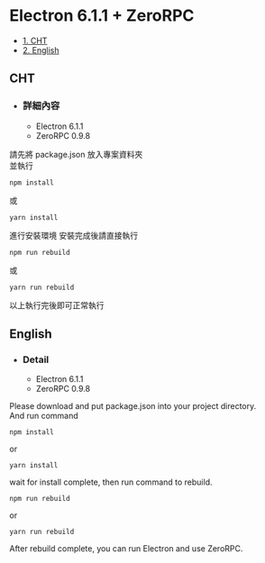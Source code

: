 # Electron 6.1.1 + ZeroRPC

* [1. CHT](#CHT)  
* [2. English](#English)  


## CHT
* ### 詳細內容
   * Electron 6.1.1
   * ZeroRPC 0.9.8  
 
請先將 package.json 放入專案資料夾  
並執行
```shell
npm install
```
或
```shell
yarn install
```
進行安裝環境
安裝完成後請直接執行
```shell
npm run rebuild
```
或
```shell
yarn run rebuild
```
以上執行完後即可正常執行

## English
* ### Detail
   * Electron 6.1.1
   * ZeroRPC 0.9.8  
 
Please download and put package.json into your project directory.  
And run command
```shell
npm install
```
or 
```shell
yarn install
```
wait for install complete, then run command to rebuild.
```shell
npm run rebuild
```
or
```shell
yarn run rebuild
```
After rebuild complete, you can run Electron and use ZeroRPC.